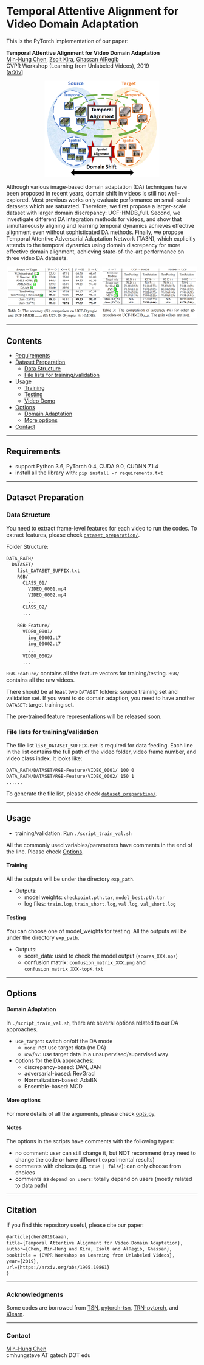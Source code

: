 # Temporal Attentive Alignment for Video Domain Adaptation
This is the PyTorch implementation of our paper:

**Temporal Attentive Alignment for Video Domain Adaptation**  
[Min-Hung Chen](https://www.linkedin.com/in/chensteven), [Zsolt Kira](https://www.cc.gatech.edu/~zk15/), [Ghassan AlRegib](https://ghassanalregib.com/)  
CVPR Workshop (Learning from Unlabeled Videos), 2019  
[[arXiv](https://arxiv.org/abs/1905.10861)]

<p align="center">
<img src="webpage/Overview.png?raw=true" width="60%">
</p>

Although various image-based domain adaptation (DA) techniques have been proposed in recent years, domain shift in videos is still not well-explored. Most previous works only evaluate performance on small-scale datasets which are saturated. Therefore, we first propose a larger-scale dataset with larger domain discrepancy: UCF-HMDB_full. Second, we investigate different DA integration methods for videos, and show that simultaneously aligning and learning temporal dynamics achieves effective alignment even without sophisticated DA methods. Finally, we propose Temporal Attentive Adversarial Adaptation Network (TA3N), which explicitly attends to the temporal dynamics using domain discrepancy for more effective domain alignment, achieving state-of-the-art performance on three video DA datasets.

<p align="center">
<img src="webpage/SOTA_small.png?raw=true" width="49%">
<img src="webpage/SOTA_large.png?raw=true" width="50%">
</p>

---
## Contents
* [Requirements](#requirements)
* [Dataset Preparation](#dataset-preparation)
  * [Data Structure](#data-structure)
  * [File lists for training/validation](#file-lists-for-trainingvalidation)
* [Usage](#usage)
  * [Training](#training)
  * [Testing](#testing)
  * [Video Demo](#video-demo)
* [Options](#options)
  * [Domain Adaptation](#domain-adaptation)
  * [More options](#more-options)
* [Contact](#contact)

---
## Requirements
* support Python 3.6, PyTorch 0.4, CUDA 9.0, CUDNN 7.1.4
* install all the library with: `pip install -r requirements.txt`

---
## Dataset Preparation
### Data Structure
You need to extract frame-level features for each video to run the codes. To extract features, please check [`dataset_preparation/`](dataset_preparation/).

Folder Structure:
```
DATA_PATH/
  DATASET/
    list_DATASET_SUFFIX.txt
    RGB/
      CLASS_01/
        VIDEO_0001.mp4
        VIDEO_0002.mp4
        ...
      CLASS_02/
      ...

    RGB-Feature/
      VIDEO_0001/
        img_00001.t7
        img_00002.t7
        ...
      VIDEO_0002/
      ...
```
`RGB-Feature/` contains all the feature vectors for training/testing. `RGB/` contains all the raw videos.

There should be at least two `DATASET` folders: source training set  and validation set. If you want to do domain adaption, you need to have another `DATASET`: target training set.

The pre-trained feature representations will be released soon.
<!-- ([`Link`]()) -->

### File lists for training/validation
The file list `list_DATASET_SUFFIX.txt` is required for data feeding. Each line in the list contains the full path of the video folder, video frame number, and video class index. It looks like:
```
DATA_PATH/DATASET/RGB-Feature/VIDEO_0001/ 100 0
DATA_PATH/DATASET/RGB-Feature/VIDEO_0002/ 150 1
......
```
To generate the file list, please check [`dataset_preparation/`](dataset_preparation/).

---
## Usage
* training/validation: Run `./script_train_val.sh`
<!-- * demo video: Run `./script_demo_video.sh` -->

All the commonly used variables/parameters have comments in the end of the line. Please check [Options](#options).

#### Training
All the outputs will be under the directory `exp_path`.
* Outputs:
  * model weights: `checkpoint.pth.tar`, `model_best.pth.tar`
  * log files: `train.log`, `train_short.log`, `val.log`, `val_short.log`

#### Testing
You can choose one of model_weights for testing. All the outputs will be under the directory `exp_path`.

* Outputs:
  * score_data: used to check the model output (`scores_XXX.npz`)
  * confusion matrix: `confusion_matrix_XXX.png` and `confusion_matrix_XXX-topK.txt`

<!-- #### Video Demo
`demo_video.py` overlays the predicted categories and confidence values on one video. Please see "Results". -->

---
## Options
#### Domain Adaptation
<!-- In both `./script_train_val.sh` and `./script_demo_video.sh`, there are several options related to our Domain Adaptation approaches. -->
In `./script_train_val.sh`, there are several options related to our DA approaches.
* `use_target`: switch on/off the DA mode
  * `none`: not use target data (no DA)
  * `uSv`/`Sv`: use target data in a unsupervised/supervised way
* options for the DA approaches:
  * discrepancy-based: DAN, JAN
  * adversarial-based: RevGrad
  * Normalization-based: AdaBN
  * Ensemble-based: MCD

#### More options
For more details of all the arguments, please check [opts.py](opts.py).

#### Notes
The options in the scripts have comments with the following types:
* no comment: user can still change it, but NOT recommend (may need to change the code or have different experimental results)
* comments with choices (e.g. `true | false`): can only choose from choices
* comments as `depend on users`: totally depend on users (mostly related to data path)

---
## Citation
If you find this repository useful, please cite our paper:
```
@article{chen2019taaan,
title={Temporal Attentive Alignment for Video Domain Adaptation},
author={Chen, Min-Hung and Kira, Zsolt and AlRegib, Ghassan},
booktitle = {CVPR Workshop on Learning from Unlabeled Videos},
year={2019},
url={https://arxiv.org/abs/1905.10861}
}
```

---
### Acknowledgments
Some codes are borrowed from [TSN](https://github.com/yjxiong/temporal-segment-networks), [pytorch-tsn](https://github.com/yjxiong/tsn-pytorch), [TRN-pytorch](https://github.com/metalbubble/TRN-pytorch), and [Xlearn](https://github.com/thuml/Xlearn/tree/master/pytorch).

---
### Contact
[Min-Hung Chen](https://www.linkedin.com/in/chensteven) <br>
cmhungsteve AT gatech DOT edu
